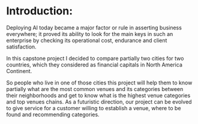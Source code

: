 # Introduction:
Deploying AI today became a major factor or rule in asserting business everywhere; it proved its ability to look for the main keys in such an enterprise by checking its operational cost, endurance and client satisfaction. 


In this capstone project I decided to compare partially two cities for two countries, which they considered as financial capitals in North America Continent.


So people who live in one of those cities this project will help them to know partially what are the most common venues and its categories between their neighborhoods and get to know what is the highest venue categories and top venues chains. As a futuristic direction, our project can be evolved to give service for a customer willing to establish a venue, where to be found and recommending categories.

